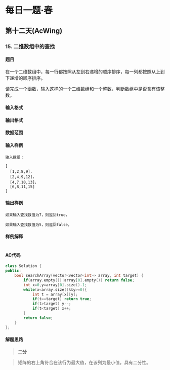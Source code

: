# 每日一题·春

## 第十二天(AcWing)

### 15. 二维数组中的查找

#### 题目

在一个二维数组中，每一行都按照从左到右递增的顺序排序，每一列都按照从上到下递增的顺序排序。

请完成一个函数，输入这样的一个二维数组和一个整数，判断数组中是否含有该整数。

#### 输入格式



#### 输出格式



#### 数据范围



#### 输入样例

```
输入数组：

[
  [1,2,8,9]，
  [2,4,9,12]，
  [4,7,10,13]，
  [6,8,11,15]
]
```

#### 输出样例

```
如果输入查找数值为7，则返回true，

如果输入查找数值为5，则返回false。
```

#### 样例解释

> ```
> 
> ```

#### AC代码

```c++
class Solution {
public:
    bool searchArray(vector<vector<int>> array, int target) {
        if(array.empty()||array[0].empty()) return false;
        int x=0,y=array[0].size()-1;
        while(x<array.size()&&y>=0){
            int t = array[x][y];
            if(t==target) return true;
            if(t>target) y--;
            if(t<target) x++;
        }
        return false;
    }
};
```

#### 解题思路

> **二分**

> 矩阵的右上角符合在该行为最大值，在该列为最小值，具有二分性。

